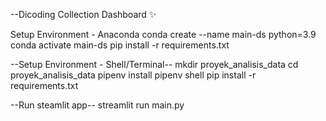 --Dicoding Collection Dashboard ✨

Setup Environment - Anaconda
conda create --name main-ds python=3.9
conda activate main-ds
pip install -r requirements.txt


--Setup Environment - Shell/Terminal--
mkdir proyek_analisis_data
cd proyek_analisis_data
pipenv install
pipenv shell
pip install -r requirements.txt


--Run steamlit app--
streamlit run main.py